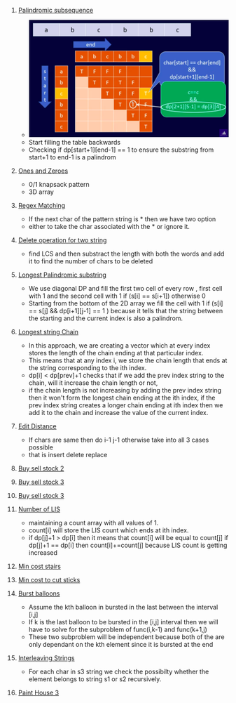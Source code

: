 1. [Palindromic subsequence](https://leetcode.com/problems/palindromic-substrings/submissions/)

   - ![img](../ss/palindromic.png)
   - Start filling the table backwards
   - Checking if dp[start+1][end-1] == 1 to ensure the substring from start+1 to end-1 is a palindrom

2. [Ones and Zeroes](https://leetcode.com/problems/ones-and-zeroes/submissions/)

   - 0/1 knapsack pattern
   - 3D array

3. [Regex Matching](https://leetcode.com/problems/regular-expression-matching/submissions/)

   - If the next char of the pattern string is \* then we have two option
   - either to take the char associated with the \* or ignore it.

4. [Delete operation for two string](https://leetcode.com/problems/delete-operation-for-two-strings/)

   - find LCS and then substract the length with both the words and add it to find the number of chars to be deleted

5. [Longest Palindromic substring](https://leetcode.com/problems/longest-palindromic-substring/)

   - We use diagonal DP and fill the first two cell of every row , first cell with 1 and the second cell with 1 if (s[i] == s[i+1]) otherwise 0
   - Starting from the bottom of the 2D array we fill the cell with 1 if (s[i] == s[j] && dp[i+1][j-1] == 1 ) because it tells that the string between the starting and the current index is also a palindrom.

6. [Longest string Chain](https://leetcode.com/problems/longest-string-chain/submissions/)

   - In this approach, we are creating a vector which at every index stores the length of the chain ending at that particular index.
   - This means that at any index i, we store the chain length that ends at the string corresponding to the ith index.
   - dp[i] < dp[prev]+1 checks that if we add the prev index string to the chain, will it increase the chain length or not,
   - if the chain length is not increasing by adding the prev index string then it won't form the longest chain ending at the ith index, if the prev index string creates a longer chain ending at ith index then we add it to the chain and increase the value of the current index.

7. [Edit Distance](https://leetcode.com/problems/edit-distance/submissions/)

   - If chars are same then do i-1 j-1 otherwise take into all 3 cases possible
   - that is insert delete replace

8. [Buy sell stock 2](https://leetcode.com/problems/best-time-to-buy-and-sell-stock-ii/)

9. [Buy sell stock 3](https://leetcode.com/problems/best-time-to-buy-and-sell-stock-iii/submissions/)

10. [Buy sell stock 3](https://leetcode.com/problems/best-time-to-buy-and-sell-stock-iv/submissions/)

11. [Number of LIS](https://www.codingninjas.com/codestudio/problems/number-of-longest-increasing-subsequence_3751627?source=youtube&campaign=striver_dp_videos&utm_source=youtube&utm_medium=affiliate&utm_campaign=striver_dp_videos&leftPanelTab=1)

    - maintaining a count array with all values of 1.
    - count[i] will store the LIS count which ends at ith index.
    - if dp[j]+1 > dp[i] then it means that count[i] will be equal to count[j] if dp[j]+1 == dp[i] then count[i]+=count[j] because LIS count is getting increased

12. [Min cost stairs](https://leetcode.com/problems/min-cost-climbing-stairs/submissions/)

13. [Min cost to cut sticks](https://leetcode.com/problems/minimum-cost-to-cut-a-stick/)

14. [Burst balloons](https://leetcode.com/problems/burst-balloons/submissions/)

    - Assume the kth balloon in bursted in the last between the interval [i,j]
    - If k is the last balloon to be bursted in the [i,j] interval then we will have to solve for the subproblem of func(i,k-1) and func(k+1,j)
    - These two subproblem will be independent because both of the are only dependant on the kth element since it is bursted at the end

15. [Interleaving Strings](https://leetcode.com/problems/interleaving-string/submissions/)

    - For each char in s3 string we check the possibilty whether the element belongs to string s1 or s2 recursively.

16. [Paint House 3](https://leetcode.com/problems/paint-house-iii/submissions/)
